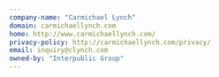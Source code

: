 ```yaml
---
company-name: "Carmichael Lynch"
domain: carmichaellynch.com
home: http://www.carmichaellynch.com/
privacy-policy: http://carmichaellynch.com/privacy/
email: inquiry@clynch.com
owned-by: "Interpublic Group"
---
```




